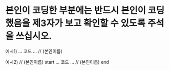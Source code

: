 # 본인이 코딩한 부분에는 반드시 본인이 코딩했음을 제3자가 보고 확인할 수 있도록 주석을 쓰십시오.

예시1)
... 코드 ... // (본인이름)

예시2)
// (본인이름) start
 ... 
 코드 
 ...
// (본인이름) end
